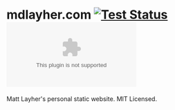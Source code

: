 # mdlayher.com [![Test Status](https://github.com/mdlayher/mdlayher.com/workflows/Test/badge.svg)](https://github.com/mdlayher/mdlayher.com/actions) [![Go Report Card](https://goreportcard.com/badge/github.com/mdlayher/mdlayher.com)](https://goreportcard.com/report/github.com/mdlayher/mdlayher.com)

Matt Layher's personal static website. MIT Licensed.
